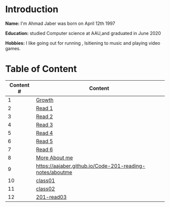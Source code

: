 # Introduction
 **Name:**  I'm Ahmad Jaber was born on April 12th 1997

 **Education:** 
 studied Computer science at AAU,and graduated in June 2020

 **Hobbies:** I like going out for running , lsitiening  to music and playing video games.



# Table of Content

| Content #      | Content |
| ----------- | ----------- |
|1   |[Growth](https://aajaber.github.io/reading-notes/growth)|
|2   |[Read 1](https://aajaber.github.io/reading-notes/read1)|
|3   |[Read 2](https://aajaber.github.io/reading-notes/read2)|
|4   |[Read 3](https://aajaber.github.io/reading-notes/read3)|
|5   |[Read 4](https://aajaber.github.io/reading-notes/read4)|
|6   |[Read 5](https://aajaber.github.io/reading-notes/read5)|
|7   |[Read 6](https://aajaber.github.io/reading-notes/read6)|
|8   |[More About me](https://aajaber.github.io/Code-201-reading-notes/aboutme)|
|9   |https://aajaber.github.io/Code-201-reading-notes/aboutme|
|10  |[class01](https://aajaber.github.io/Code-201-reading-notes/class01)|
|11  |[class02](https://aajaber.github.io/Code-201-reading-notes/class02)|
|12  |[201-read03](https://aajaber.github.io/Code-201-reading-notes/read03)|